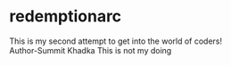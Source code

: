 # redemptionarc
This is my second attempt to get into the world of coders!
<br>
Author-Summit Khadka
This is not my doing

